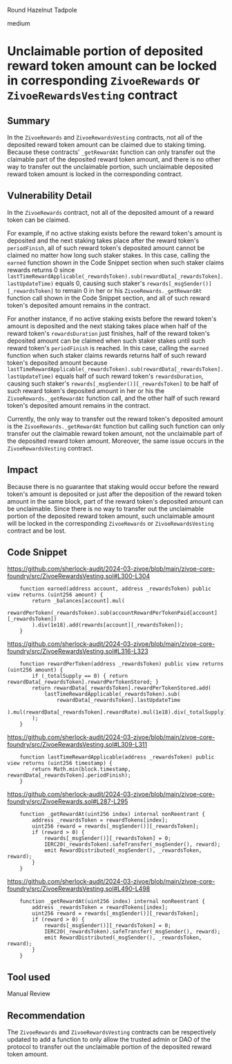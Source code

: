 Round Hazelnut Tadpole

medium

# Unclaimable portion of deposited reward token amount can be locked in corresponding `ZivoeRewards` or `ZivoeRewardsVesting` contract

## Summary
In the `ZivoeRewards` and `ZivoeRewardsVesting` contracts, not all of the deposited reward token amount can be claimed due to staking timing. Because these contracts' `_getRewardAt` function can only transfer out the claimable part of the deposited reward token amount, and there is no other way to transfer out the unclaimable portion, such unclaimable deposited reward token amount is locked in the corresponding contract.

## Vulnerability Detail
In the `ZivoeRewards` contract, not all of the deposited amount of a reward token can be claimed.

For example, if no active staking exists before the reward token's amount is deposited and the next staking takes place after the reward token's `periodFinish`, all of such reward token's deposited amount cannot be claimed no matter how long such staker stakes. In this case, 
calling the `earned` function shown in the Code Snippet section when such staker claims rewards returns 0 since `lastTimeRewardApplicable(_rewardsToken).sub(rewardData[_rewardsToken].lastUpdateTime)` equals 0, causing such staker's `rewards[_msgSender()][_rewardsToken]` to remain 0 in her or his `ZivoeRewards._getRewardAt` function call shown in the Code Snippet section, and all of such reward token's deposited amount remains in the contract.

For another instance, if no active staking exists before the reward token's amount is deposited and the next staking takes place when half of the reward token's `rewardsDuration` just finishes, half of the reward token's deposited amount can be claimed when such staker stakes until such reward token's `periodFinish` is reached. In this case, calling the `earned` function when such staker claims rewards returns half of such reward token's deposited amount because `lastTimeRewardApplicable(_rewardsToken).sub(rewardData[_rewardsToken].lastUpdateTime)` equals half of such reward token's `rewardsDuration`, causing such staker's `rewards[_msgSender()][_rewardsToken]` to be half of such reward token's deposited amount in her or his the `ZivoeRewards._getRewardAt` function call, and the other half of such reward token's deposited amount remains in the contract.

Currently, the only way to transfer out the reward token's deposited amount is the `ZivoeRewards._getRewardAt` function but calling such function can only transfer out the claimable reward token amount, not the unclaimable part of the deposited reward token amount. Moreover, the same issue occurs in the `ZivoeRewardsVesting` contract.

## Impact
Because there is no guarantee that staking would occur before the reward token's amount is deposited or just after the deposition of the reward token amount in the same block, part of the reward token's deposited amount can be unclaimable. Since there is no way to transfer out the unclaimable portion of the deposited reward token amount, such unclaimable amount will be locked in the corresponding `ZivoeRewards` or `ZivoeRewardsVesting` contract and be lost.

## Code Snippet
https://github.com/sherlock-audit/2024-03-zivoe/blob/main/zivoe-core-foundry/src/ZivoeRewardsVesting.sol#L300-L304
```solidity
    function earned(address account, address _rewardsToken) public view returns (uint256 amount) {
        return _balances[account].mul(
            rewardPerToken(_rewardsToken).sub(accountRewardPerTokenPaid[account][_rewardsToken])
        ).div(1e18).add(rewards[account][_rewardsToken]);
    }
```

https://github.com/sherlock-audit/2024-03-zivoe/blob/main/zivoe-core-foundry/src/ZivoeRewardsVesting.sol#L316-L323
```solidity
    function rewardPerToken(address _rewardsToken) public view returns (uint256 amount) {
        if (_totalSupply == 0) { return rewardData[_rewardsToken].rewardPerTokenStored; }
        return rewardData[_rewardsToken].rewardPerTokenStored.add(
            lastTimeRewardApplicable(_rewardsToken).sub(
                rewardData[_rewardsToken].lastUpdateTime
            ).mul(rewardData[_rewardsToken].rewardRate).mul(1e18).div(_totalSupply)
        );
    }
```

https://github.com/sherlock-audit/2024-03-zivoe/blob/main/zivoe-core-foundry/src/ZivoeRewardsVesting.sol#L309-L311
```solidity
    function lastTimeRewardApplicable(address _rewardsToken) public view returns (uint256 timestamp) {
        return Math.min(block.timestamp, rewardData[_rewardsToken].periodFinish);
    }
```

https://github.com/sherlock-audit/2024-03-zivoe/blob/main/zivoe-core-foundry/src/ZivoeRewards.sol#L287-L295
```solidity
    function _getRewardAt(uint256 index) internal nonReentrant {
        address _rewardsToken = rewardTokens[index];
        uint256 reward = rewards[_msgSender()][_rewardsToken];
        if (reward > 0) {
            rewards[_msgSender()][_rewardsToken] = 0;
            IERC20(_rewardsToken).safeTransfer(_msgSender(), reward);
            emit RewardDistributed(_msgSender(), _rewardsToken, reward);
        }
    }
```

https://github.com/sherlock-audit/2024-03-zivoe/blob/main/zivoe-core-foundry/src/ZivoeRewardsVesting.sol#L490-L498
```solidity
    function _getRewardAt(uint256 index) internal nonReentrant {
        address _rewardsToken = rewardTokens[index];
        uint256 reward = rewards[_msgSender()][_rewardsToken];
        if (reward > 0) {
            rewards[_msgSender()][_rewardsToken] = 0;
            IERC20(_rewardsToken).safeTransfer(_msgSender(), reward);
            emit RewardDistributed(_msgSender(), _rewardsToken, reward);
        }
    }
```

## Tool used
Manual Review

## Recommendation
The `ZivoeRewards` and `ZivoeRewardsVesting` contracts can be respectively updated to add a function to only allow the trusted admin or DAO of the protocol to transfer out the unclaimable portion of the deposited reward token amount.